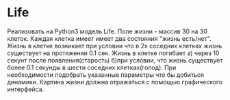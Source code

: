 # Life
Реализовать на Python3 модель Life.
Поле жизни - массив 30 на 30 клеток. Каждая клетка имеет имеет два состояния "жизнь есть/нет". Жизнь в клетке возникает при условии что в 2х соседних клетках жизнь существует на протяжении 0.1 сек. Жизнь в клетке погибает а) через 10 секунт после появления(старость) б)при условии, что жизнь существует более 0.1 секунды в шести соседних клетках(голод). При необходимости подобрать указанные параметры что бы добиться динамики. Картина жизни должна отражаться с помощью графического интерфейса.
